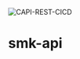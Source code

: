 ![CAPI-REST-CICD](https://github.com/rodrigoserracoelho/capi-gateway-rest/workflows/CAPI-REST-CICD/badge.svg)

# smk-api
